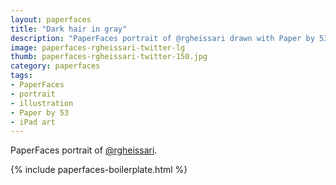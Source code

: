 ```yaml
---
layout: paperfaces
title: "Dark hair in gray"
description: "PaperFaces portrait of @rgheissari drawn with Paper by 53 on an iPad."
image: paperfaces-rgheissari-twitter-lg
thumb: paperfaces-rgheissari-twitter-150.jpg
category: paperfaces
tags: 
- PaperFaces
- portrait
- illustration
- Paper by 53
- iPad art
---
```


PaperFaces portrait of [@rgheissari](http://twitter.com/rgheissari).

{% include paperfaces-boilerplate.html %}
